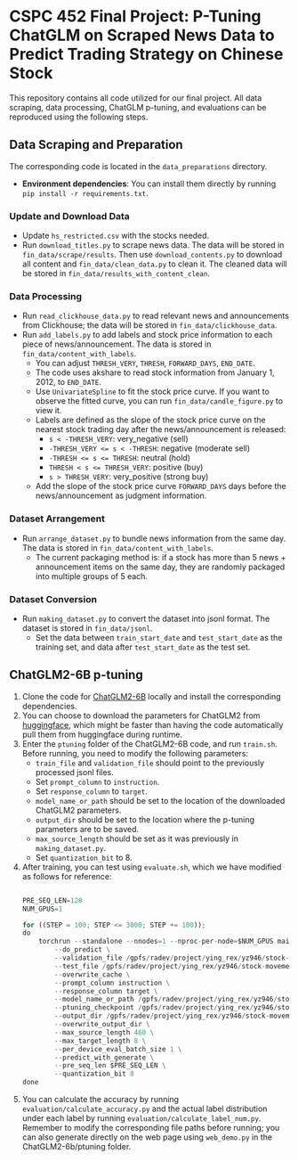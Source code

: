 
# CSPC 452 Final Project: P-Tuning ChatGLM on Scraped News Data to Predict Trading Strategy on Chinese Stock

This repository contains all code utilized for our final project. All data scraping, data processing, ChatGLM p-tuning, and evaluations can be reproduced using the following steps.

## Data Scraping and Preparation
The corresponding code is located in the `data_preparations` directory.
- **Environment dependencies**: You can install them directly by running `pip install -r requirements.txt`.

### Update and Download Data
- Update `hs_restricted.csv` with the stocks needed.
- Run `download_titles.py` to scrape news data. The data will be stored in `fin_data/scrape/results`. Then use `download_contents.py` to download all content and `fin_data/clean_data.py` to clean it. The cleaned data will be stored in `fin_data/results_with_content_clean`.

### Data Processing
- Run `read_clickhouse_data.py` to read relevant news and announcements from Clickhouse; the data will be stored in `fin_data/clickhouse_data`.
- Run `add_labels.py` to add labels and stock price information to each piece of news/announcement. The data is stored in `fin_data/content_with_labels`.
  - You can adjust `THRESH_VERY`, `THRESH`, `FORWARD_DAYS`, `END_DATE`.
  - The code uses akshare to read stock information from January 1, 2012, to `END_DATE`.
  - Use `UnivariateSpline` to fit the stock price curve. If you want to observe the fitted curve, you can run `fin_data/candle_figure.py` to view it.
  - Labels are defined as the slope of the stock price curve on the nearest stock trading day after the news/announcement is released:
    - `s < -THRESH_VERY`: very_negative (sell)
    - `-THRESH_VERY <= s < -THRESH`: negative (moderate sell)
    - `-THRESH <= s <= THRESH`: neutral (hold)
    - `THRESH < s <= THRESH_VERY`: positive (buy)
    - `s > THRESH_VERY`: very_positive (strong buy)
  - Add the slope of the stock price curve `FORWARD_DAYS` days before the news/announcement as judgment information.

### Dataset Arrangement
- Run `arrange_dataset.py` to bundle news information from the same day. The data is stored in `fin_data/content_with_labels`.
  - The current packaging method is: if a stock has more than 5 news + announcement items on the same day, they are randomly packaged into multiple groups of 5 each.

### Dataset Conversion
- Run `making_dataset.py` to convert the dataset into jsonl format. The dataset is stored in `fin_data/jsonl`.
  - Set the data between `train_start_date` and `test_start_date` as the training set, and data after `test_start_date` as the test set.


## ChatGLM2-6B p-tuning
1. Clone the code for [ChatGLM2-6B](https://github.com/THUDM/ChatGLM2-6B) locally and install the corresponding dependencies.
2. You can choose to download the parameters for ChatGLM2 from [huggingface](https://huggingface.co/THUDM/chatglm2-6b), which might be faster than having the code automatically pull them from huggingface during runtime.
3. Enter the `ptuning` folder of the ChatGLM2-6B code, and run `train.sh`. Before running, you need to modify the following parameters:
    * `train_file` and `validation_file` should point to the previously processed jsonl files.
    * Set `prompt_column` to `instruction`.
    * Set `response_column` to `target`.
    * `model_name_or_path` should be set to the location of the downloaded ChatGLM2 parameters.
    * `output_dir` should be set to the location where the p-tuning parameters are to be saved.
    * `max_source_length` should be set as it was previously in `making_dataset.py`.
    * Set `quantization_bit` to 8.
4. After training, you can test using `evaluate.sh`, which we have modified as follows for reference:
    ```python

    PRE_SEQ_LEN=128
    NUM_GPUS=1
   
    for ((STEP = 100; STEP <= 3000; STEP += 100));
    do
        torchrun --standalone --nnodes=1 --nproc-per-node=$NUM_GPUS main.py \
            --do_predict \
            --validation_file /gpfs/radev/project/ying_rex/yz946/stock-movement-final/fin_data/jsonl/title_test_slope.json \
            --test_file /gpfs/radev/project/ying_rex/yz946/stock-movement-final/fin_data/jsonl/title_test_slope.json \
            --overwrite_cache \
            --prompt_column instruction \
            --response_column target \
            --model_name_or_path /gpfs/radev/project/ying_rex/yz946/stock-movement-final/chatglm-model/chatglm2-6b \
            --ptuning_checkpoint /gpfs/radev/project/ying_rex/yz946/stock-movement-final/chatglm-model/chatglm2-6b/slope_chatglm2-6b-pt-128-2e-2/checkpoint-$STEP \
            --output_dir /gpfs/radev/project/ying_rex/yz946/stock-movement-final/chatglm-model/fin_model/evaluate_slope_result/checkpoint-$STEP \
            --overwrite_output_dir \
            --max_source_length 460 \
            --max_target_length 8 \
            --per_device_eval_batch_size 1 \
            --predict_with_generate \
            --pre_seq_len $PRE_SEQ_LEN \
            --quantization_bit 8
    done
    ```
5. You can calculate the accuracy by running `evaluation/calculate_accuracy.py` and the actual label distribution under each label by running `evaluation/calculate_label_num.py`. Remember to modify the corresponding file paths before running; you can also generate directly on the web page using `web_demo.py` in the ChatGLM2-6b/ptuning folder.
